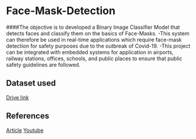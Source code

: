 # Face-Mask-Detection

####The objective is to developed a Binary Image Classifier Model that detects faces and classify them on the basics of Face-Masks.
-This system can therefore be used in real-time applications which require face-mask detection for safety purposes due to the outbreak of Covid-19. 
-This project can be integrated with embedded systems for application in airports, railway stations, offices, schools, and public places to ensure that public safety guidelines are followed.


## Dataset  used 
[Drive link](https://drive.google.com/drive/u/0/folders/1DPWCGclrayFj4PltjQcFTO-NwGSprhR3)

## References
[Article](https://towardsdatascience.com/covid-19-face-mask-detection-using-tensorflow-and-opencv-702dd833515b)
[Youtube](https://www.youtube.com/watch?v=Ax6P93r32KU)
